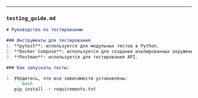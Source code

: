 
---

### `testing_guide.md`

```markdown
# Руководство по тестированию

### Инструменты для тестирования
1. **pytest**: используется для модульных тестов в Python.
2. **Docker Compose**: используется для создания изолированных окружений для тестирования.
3. **Postman**: используется для тестирования API.

### Как запускать тесты:

1. Убедитесь, что все зависимости установлены:
   ```bash
   pip install -r requirements.txt

